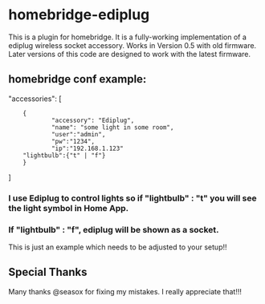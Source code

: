 # homebridge-ediplug

This is a plugin for homebridge. It is a fully-working implementation of a ediplug wireless socket accessory.
Works in Version 0.5 with old firmware. Later versions of this code are designed to work with the latest firmware.

## homebridge conf example:
 "accessories": [
 
        {
                "accessory": "Ediplug",
                "name": "some light in some room",
                "user":"admin",
                "pw":"1234",
                "ip":"192.168.1.123"
		"lightbulb":{"t" | "f"}    
        }
 ]


### I use Ediplug to control lights so if "lightbulb" : "t" you will see the light symbol in Home App.
### If "lightbulb" : "f", ediplug will be shown as a socket.

This is just an example which needs to be adjusted to your setup!!

## Special Thanks
Many thanks @seasox for fixing my mistakes. I really appreciate that!!!
